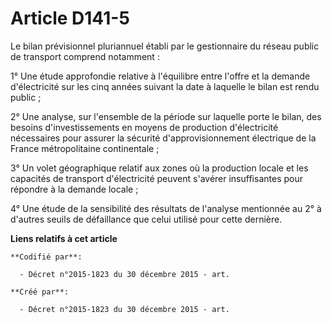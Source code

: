 # Article D141-5

Le bilan prévisionnel pluriannuel établi par le gestionnaire du réseau public de transport comprend notamment :

1° Une étude approfondie relative à l'équilibre entre l'offre et la demande d'électricité sur les cinq années suivant la date
à laquelle le bilan est rendu public ;

2° Une analyse, sur l'ensemble de la période sur laquelle porte le bilan, des besoins d'investissements en moyens de
production d'électricité nécessaires pour assurer la sécurité d'approvisionnement électrique de la France métropolitaine
continentale ;

3° Un volet géographique relatif aux zones où la production locale et les capacités de transport d'électricité peuvent
s'avérer insuffisantes pour répondre à la demande locale ;

4° Une étude de la sensibilité des résultats de l'analyse mentionnée au 2° à d'autres seuils de défaillance que celui utilisé
pour cette dernière.

**Liens relatifs à cet article**

	**Codifié par**:

	  - Décret n°2015-1823 du 30 décembre 2015 - art.

	**Créé par**:

	  - Décret n°2015-1823 du 30 décembre 2015 - art.

